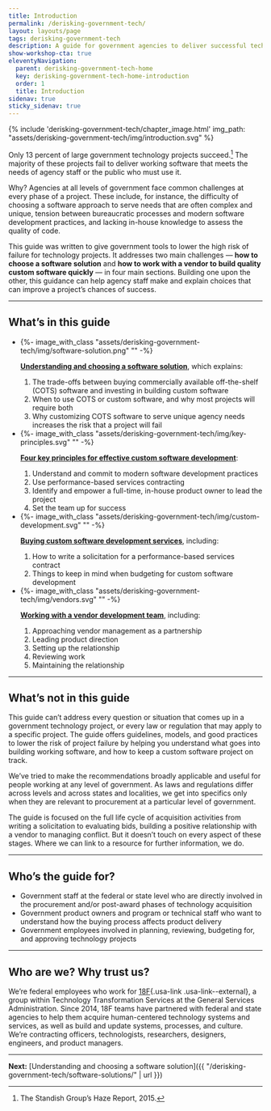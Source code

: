 ```yaml
---
title: Introduction
permalink: /derisking-government-tech/
layout: layouts/page
tags: derisking-government-tech
description: A guide for government agencies to deliver successful technology projects, from pre-award planning through post-award vendor management.
show-workshop-cta: true
eleventyNavigation:
  parent: derisking-government-tech-home
  key: derisking-government-tech-home-introduction
  order: 1
  title: Introduction
sidenav: true
sticky_sidenav: true
---
```


{% include 'derisking-government-tech/chapter_image.html' img_path: "assets/derisking-government-tech/img/introduction.svg" %}

Only 13 percent of large government technology projects succeed.[^only] The majority of these projects fail to deliver working software that meets the needs of agency staff or the public who must use it.

Why? Agencies at all levels of government face common challenges at every phase of a project. These include, for instance, the difficulty of choosing a software approach to serve needs that are often complex and unique, tension between bureaucratic processes and modern software development practices, and lacking in-house knowledge to assess the quality of code.

This guide was written to give government tools to lower the high risk of failure for technology projects. It addresses two main challenges — **how to choose a software solution** and **how to work with a vendor to build quality custom software quickly** — in four main sections. Building one upon the other, this guidance can help agency staff make and explain choices that can improve a project’s chances of success.

---

## What’s in this guide

<div class="margin-top-2">
  <ul class="usa-card-group flex-align-start introduction-cards">
    <li class="usa-card tablet:grid-col-6">
      <div class="usa-card__container">
        <div class="usa-card__media">
          <div class="usa-card__img bg-primary-darker flex-align-center flex-justify-center height-card-lg">
            {%- image_with_class "assets/derisking-government-tech/img/software-solution.png" "" -%}
          </div>
        </div>
        <div class="usa-card__body">
          <p class="introduction_card_header"><a href="{{ '/derisking-government-tech/software-solutions/' | url }}"><strong>Understanding and choosing a software solution</strong></a>, which explains:</p>
          <ol>
            <li>The trade-offs between buying commercially available off-the-shelf (COTS) software and investing in building custom software</li>
            <li>When to use COTS or custom software, and why most projects will require both</li>
            <li>Why customizing COTS software to serve unique agency needs increases the risk that a project will fail</li>
          </ol>
        </div>
      </div>
    </li>
    <li class="usa-card tablet:grid-col-6">
      <div class="usa-card__container">
        <div class="usa-card__media">
          <div class="usa-card__img bg-primary-darker flex-align-center flex-justify-center height-card-lg">
            {%- image_with_class "assets/derisking-government-tech/img/key-principles.svg" "" -%}
          </div>
        </div>
        <div class="usa-card__body">
          <p class="introduction_card_header"><a href="{{ '/derisking-government-tech/principles/' | url }}"><strong>Four key principles for effective custom software development</strong></a>:</p>
          <ol>
            <li>Understand and commit to modern software development practices</li>
            <li>Use performance-based services contracting</li>
            <li>Identify and empower a full-time, in-house product owner to lead the project</li>
            <li>Set the team up for success</li>
          </ol>
        </div>
      </div>
    </li>
    <li class="usa-card tablet:grid-col-6">
      <div class="usa-card__container">
        <div class="usa-card__media">
          <div class="usa-card__img bg-primary-darker flex-align-center flex-justify-center height-card-lg">
            {%- image_with_class "assets/derisking-government-tech/img/custom-development.svg" "" -%}
          </div>
        </div>
        <div class="usa-card__body">
          <p class="introduction_card_header"><a href="{{ '/derisking-government-tech/buying-development-services/' | url }}"><strong>Buying custom software development services</strong></a>, including:</p>
          <ol>
            <li>How to write a solicitation for a performance-based services contract</li>
            <li>Things to keep in mind when budgeting for custom software development</li>
          </ol>
        </div>
      </div>
    </li>
    <li class="usa-card tablet:grid-col-6">
      <div class="usa-card__container">
        <div class="usa-card__media">
          <div class="usa-card__img bg-primary-darker flex-align-center flex-justify-center height-card-lg">
            {%- image_with_class "assets/derisking-government-tech/img/vendors.svg" "" -%}
          </div>
        </div>
        <div class="usa-card__body">
          <p class="introduction_card_header"><a href="{{ '/derisking-government-tech/vendor-management/' | url }}"><strong>Working with a vendor development team</strong></a>, including:</p>
          <ol>
            <li>Approaching vendor management as a partnership</li>
            <li>Leading product direction</li>
            <li>Setting up the relationship</li>
            <li>Reviewing work</li>
            <li>Maintaining the relationship</li>
          </ol>
        </div>
      </div>
    </li>
  </ul>
</div>

---

## What’s not in this guide

This guide can’t address every question or situation that comes up in a government technology project, or every law or regulation that may apply to a specific project. The guide offers guidelines, models, and good practices to lower the risk of project failure by helping you understand what goes into building working software, and how to keep a custom software project on track. 

We’ve tried to make the recommendations broadly applicable and useful for people working at any level of government. As laws and regulations differ across levels and across states and localities, we get into specifics only when they are relevant to procurement at a particular level of government. 

The guide is focused on the full life cycle of acquisition activities from writing a solicitation to evaluating bids, building a positive relationship with a vendor to managing conflict. But it doesn’t touch on every aspect of these stages. Where we can link to a resource for further information, we do.

---

## Who’s the guide for?

- Government staff at the federal or state level who are directly involved in the procurement and/or post-award phases of technology acquisition 
- Government product owners and program or technical staff who want to understand how the buying process affects product delivery 
- Government employees involved in planning, reviewing, budgeting for, and approving technology projects

---

## Who are we? Why trust us?

We’re federal employees who work for [18F](https://18f.gsa.gov/){.usa-link .usa-link--external}, a group within Technology Transformation Services at the General Services Administration. Since 2014, 18F teams have partnered with federal and state agencies to help them acquire human-centered technology systems and services, as well as build and update systems, processes, and culture. We’re contracting officers, technologists, researchers, designers, engineers, and product managers.

---

**Next:** [Understanding and choosing a software solution]({{ "/derisking-government-tech/software-solutions/" | url }})

[^only]:  The Standish Group’s Haze Report, 2015.
